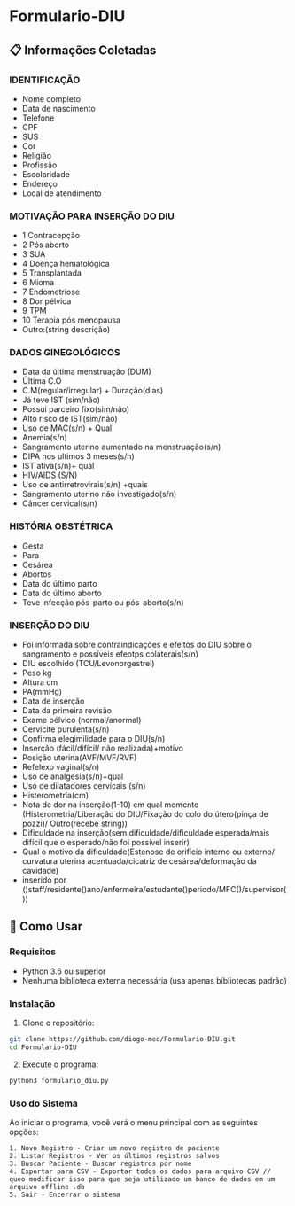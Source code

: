 # Formulario-DIU


## 📋 Informações Coletadas

### IDENTIFICAÇÃO
- Nome completo 
- Data de nascimento 
- Telefone 
- CPF 
- SUS
- Cor
- Religião
- Profissão
- Escolaridade
- Endereço 
- Local de atendimento 

### MOTIVAÇÃO PARA INSERÇÃO DO DIU
- 1 Contracepção
- 2 Pós aborto
- 3 SUA
- 4 Doença hematológica
- 5 Transplantada
- 6 Mioma
- 7 Endometriose
- 8 Dor pélvica
- 9 TPM
- 10 Terapia pós menopausa
- Outro:(string descrição)

### DADOS GINEGOLÓGICOS
- Data da última menstruação (DUM)
- Última C.O
- C.M(regular/irregular) + Duração(dias)
- Já teve IST (sim/não)
- Possui parceiro fixo(sim/não)
- Alto risco de IST(sim/não)
- Uso de MAC(s/n) + Qual
- Anemia(s/n)
- Sangramento uterino aumentado na menstruação(s/n)
- DIPA nos ultimos 3 meses(s/n)
- IST ativa(s/n)+ qual
- HIV/AIDS (S/N)
- Uso de antirretrovirais(s/n) +quais
- Sangramento uterino não investigado(s/n)
- Câncer cervical(s/n)

### HISTÓRIA OBSTÉTRICA
- Gesta
- Para
- Cesárea
- Abortos
- Data do último parto
- Data do último aborto
- Teve infecção pós-parto ou pós-aborto(s/n)

### INSERÇÃO DO DIU
- Foi informada sobre contraindicações e efeitos do DIU sobre o sangramento e possíveis efeotps colaterais(s/n)
- DIU escolhido (TCU/Levonorgestrel)
- Peso kg
- Altura cm
- PA(mmHg)
- Data de inserção
- Data da primeira revisão
- Exame pélvico (normal/anormal)
- Cervicite purulenta(s/n)
- Confirma elegimilidade para o DIU(s/n)
- Inserção (fácil/difícil/ não realizada)+motivo
- Posição uterina(AVF/MVF/RVF)
- Refelexo vaginal(s/n)
- Uso de analgesia(s/n)+qual
- Uso de dilatadores cervicais (s/n)
- Histerometria(cm)
- Nota de dor na inserção(1-10) em qual momento (Histerometria/Liberação do DIU/Fixação do colo do útero(pinça de pozzi)/ Outro(recebe string))
- Dificuldade na inserção(sem dificuldade/dificuldade esperada/mais difícil que o esperado/não foi possível inserir)
- Qual o motivo da dificuldade(Estenose de orifício interno ou externo/ curvatura uterina acentuada/cicatriz de cesárea/deformação da cavidade)
- inserido por ()staff/residente()ano/enfermeira/estudante()periodo/MFC()/supervisor())



## 🚀 Como Usar

### Requisitos
- Python 3.6 ou superior
- Nenhuma biblioteca externa necessária (usa apenas bibliotecas padrão)

### Instalação

1. Clone o repositório:
```bash
git clone https://github.com/diogo-med/Formulario-DIU.git
cd Formulario-DIU
```

2. Execute o programa:
```bash
python3 formulario_diu.py
```

### Uso do Sistema

Ao iniciar o programa, você verá o menu principal com as seguintes opções:

```
1. Novo Registro - Criar um novo registro de paciente
2. Listar Registros - Ver os últimos registros salvos
3. Buscar Paciente - Buscar registros por nome
4. Exportar para CSV - Exportar todos os dados para arquivo CSV // queo modificar isso para que seja utilizado um banco de dados em um arquivo offline .db
5. Sair - Encerrar o sistema
```

